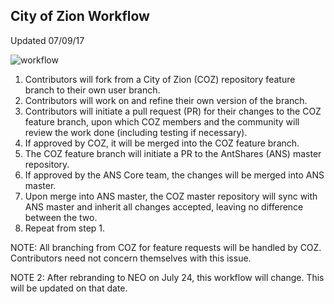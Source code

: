 ## City of Zion Workflow
Updated 07/09/17

![workflow](https://github.com/anfn101/community-resources/blob/master/workflow.png)

1.	Contributors will fork from a City of Zion (COZ) repository feature branch to their own user branch.
2.	Contributors will work on and refine their own version of the branch.
3.	Contributors will initiate a pull request (PR) for their changes to the COZ feature branch, upon which COZ members and the community will review the work done (including testing if necessary). 
4.	If approved by COZ, it will be merged into the COZ feature branch.
5.	The COZ feature branch will initiate a PR to the AntShares (ANS) master repository. 
6.	If approved by the ANS Core team, the changes will be merged into ANS master.
7.	Upon merge into ANS master, the COZ master repository will sync with ANS master and inherit all changes accepted, leaving no difference between the two.
8.	Repeat from step 1.

NOTE: All branching from COZ for feature requests will be handled by COZ. Contributors need not concern themselves with this issue.

NOTE 2: After rebranding to NEO on July 24, this workflow will change. This will be updated on that date.

